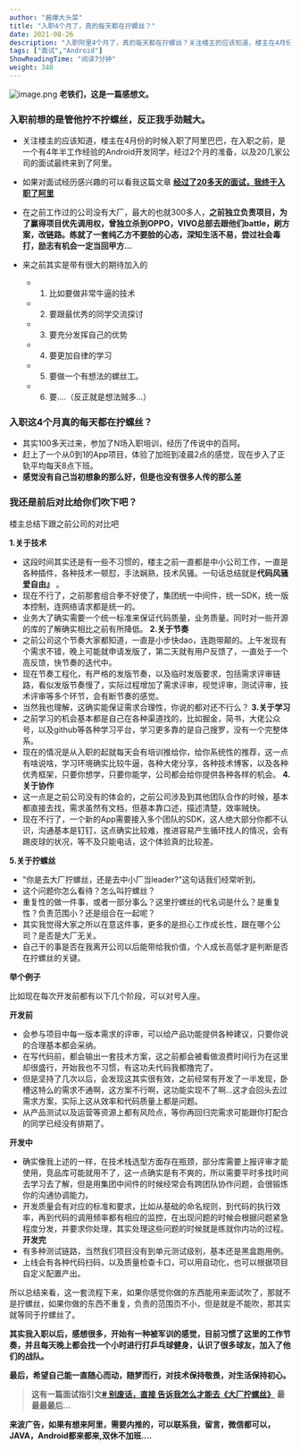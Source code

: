 ```yaml
---
author: "酱爆大头菜"
title: "入职4个月了，真的每天都在拧螺丝？"
date: 2021-08-26
description: "入职阿里4个月了，真的每天都在拧螺丝？关注楼主的应该知道，楼主在4月份的时候入职了阿里巴巴，在入职之前，是一个有4年半工作经验的Android开发同学，经过2个月的准备，以及20几家公司的面试最终来"
tags: ["面试","Android"]
ShowReadingTime: "阅读7分钟"
weight: 340
---
```

![image.png](https://p6-juejin.byteimg.com/tos-cn-i-k3u1fbpfcp/d1b3dbf2f316432a870e618e48d2b9a1~tplv-k3u1fbpfcp-zoom-in-crop-mark:1512:0:0:0.awebp) **老铁们，这是一篇感想文。**

### 入职前想的是管他拧不拧螺丝，反正我手劲贼大。

*   关注楼主的应该知道，楼主在4月份的时候入职了阿里巴巴，在入职之前，是一个有4年半工作经验的Android开发同学，经过2个月的准备，以及20几家公司的面试最终来到了阿里。
    
*   如果对面试经历感兴趣的可以看我这篇文章 **[经过了20多天的面试，我终于入职了阿里](https://juejin.cn/post/6952849875784433671 "https://juejin.cn/post/6952849875784433671")**
    
*   在之前工作过的公司没有大厂，最大的也就300多人，**之前独立负责项目，为了赢得项目优先调用权，曾独立杀到OPPO，VIVO总部去跟他们battle，刷方案，改链路。练就了一套纯乙方不要脸的心态，深知生活不易，尝过社会毒打，励志有机会一定当回甲方...**
    
*   来之前其实是带有很大的期待加入的
    
    *   1.  比如要做非常牛逼的技术
    *   2.  要跟最优秀的同学交流探讨
    *   3.  要充分发挥自己的优势
    *   4.  要更加自律的学习
    *   5.  要做一个有想法的螺丝工。
    *   6.  要....（反正就是想法贼多...）

### 入职这4个月真的每天都在拧螺丝？

*   其实100多天过来，参加了N场入职培训，经历了传说中的百阿。
*   赶上了一个从0到1的App项目，体验了加班到凌晨2点的感觉，现在步入了正轨平均每天8点下班。
*   **感觉没有自己当初想象的那么好，但是也没有很多人传的那么差**

### 我还是前后对比给你们吹下吧？

楼主总结下跟之前公司的对比吧

**1.关于技术**

*   这段时间其实还是有一些不习惯的，楼主之前一直都是中小公司工作，一直是各种插件，各种技术一顿怼，手法娴熟，技术风骚。一句话总结就是**代码风骚爱自由』** 。
*   现在不行了，之前那套组合拳不好使了，集团统一中间件，统一SDK，统一版本控制，连网络请求都是统一的。
*   业务大了确实需要一个统一标准来保证代码质量，业务质量。同时对一些开源的库的了解确实相比之前有所降低。 **2.关于节奏**
*   之前公司这个节奏大家都知道，一直是小步快dao，连跑带颠的。上午发现有个需求不错，晚上可能就申请发版了，第二天就有用户反馈了，一直处于一个高反馈，快节奏的迭代中。
*   现在节奏工程化，有严格的发版节奏，以及临时发版要求，包括需求评审链路，看似发版节奏慢了，实际过程增加了需求评审，视觉评审，测试评审，技术评审等多个环节，会有断节奏的感觉。
*   当然我也理解，这确实能保证需求合理性，你说的都对还不行么？ **3.关于学习**
*   之前学习的机会基本都是自己在各种渠道找的，比如掘金，简书，大佬公众号，以及github等各种学习平台，学习更多靠的是自己搜罗，没有一个完整体系。
*   现在的情况是从入职的起就每天会有培训推给你，给你系统性的推荐，这一点有啥说啥，学习环境确实比较牛逼，各种大佬分享，各种技术博客，以及各种优秀框架，只要你想学，只要你能学，公司都会给你提供各种各样的机会。 **4.关于协作**
*   这一点是之前公司没有的体会的，之前公司涉及到其他团队合作的时候，基本都直接去找，需求虽然有文档，但基本靠口述，描述清楚，效率贼快。
*   现在不行了，一个新的App需要接入多个团队的SDK，这人绝大部分你都不认识，沟通基本是钉钉，这点确实比较难，推进容易产生循环找人的情况，会有踢皮球的状况，等不及只能电话，这个体验真的比较差。

**5.关于拧螺丝**

*   "你是去大厂拧螺丝，还是去中小厂当leader?"这句话我们经常听到。
*   这个问题你怎么看待？怎么叫拧螺丝？
*   重复性的做一件事，或者一部分事么？这里拧螺丝的代名词是什么？是重复性？负责范围小？还是组合在一起呢？
*   其实我觉得大家之所以在意这件事，更多的是担心工作成长性，跟在哪个公司？是否是大厂无关。
*   自己干的事是否在我离开公司以后能带给我价值，个人成长高低才是判断是否在拧螺丝的关键。

**举个例子**

比如现在每次开发前都有以下几个阶段，可以对号入座。

**开发前**

*   会参与项目中每一版本需求的评审，可以给产品功能提供各种建议，只要你说的合理基本都会采纳。
*   在写代码前，都会输出一套技术方案，这之前都会被看做浪费时间行为在这里却很盛行，开始我也不习惯，有这功夫代码我都撸完了。
*   但是坚持了几次以后，会发现这其实很有效，之前经常有开发了一半发现，卧槽这特么的需求不通啊，这方案不行啊，这功能实现不了啊...这才会回头去过需求方案，实际上这从效率和代码质量上都是问题。
*   从产品测试以及运营等资源上都有风险点，等你再回归完需求可能跟你打配合的同学已经没有排期了。

**开发中**

*   确实像我上述的一样，在技术栈选型方面存在瓶颈，部分库需要上报评审才能使用，竞品库可能就用不了，这一点确实是有不爽的，所以需要平时多找时间去学习去了解，但是用集团中间件的时候经常会有跨团队协作问题，会很锻炼你的沟通协调能力。
*   开发质量会有对应的标准和要求，比如从基础的命名规则，到代码的执行效率，再到代码的调用频率都有相应的监控，在出现问题的时候会根据问题紧急程度分发，并要求你处理，其实处理这些问题的时候就是练就你内功的过程。 **开发完**
*   有多种测试链路，当然我们项目没有到单元测试级别，基本还是黑盒跑用例。
*   上线会有各种代码扫码，以及质量检查卡口，可以用自动化，也可以根据项目自定义配置产出。

所以总结来看，这一套流程下来，如果你感觉你做的东西能用来面试吹了，那就不是拧螺丝，如果你做的东西不重复，负责的范围页不小，但是就是不能吹，那其实就等同于拧螺丝了。

**其实我入职以后，感想很多，开始有一种被军训的感觉，目前习惯了这里的工作节奏，并且每天晚上都会找一个小时进行打乒乓球健身，认识了很多球友，加入了他们的战队。**

**最后，希望自己能一直随心而动，随梦而行，对技术保持敬畏，对生活保持初心。**

> **这有一篇面试指引文**[**\# 别废话，直接 告诉我怎么才能去《大厂拧螺丝》**](https://juejin.cn/post/7016627965647650847 "https://juejin.cn/post/7016627965647650847") **最最最最后...**

**来波广告，如果有想来阿里，需要内推的，可以联系我，留言，微信都可以，JAVA，Android都来都来,双休不加班....**